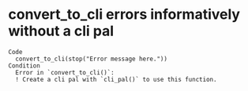 # convert_to_cli errors informatively without a cli pal

    Code
      convert_to_cli(stop("Error message here."))
    Condition
      Error in `convert_to_cli()`:
      ! Create a cli pal with `cli_pal()` to use this function.

